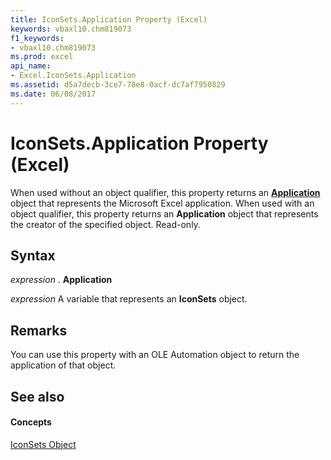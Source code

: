 ```yaml
---
title: IconSets.Application Property (Excel)
keywords: vbaxl10.chm819073
f1_keywords:
- vbaxl10.chm819073
ms.prod: excel
api_name:
- Excel.IconSets.Application
ms.assetid: d5a7decb-3ce7-78e8-0acf-dc7af7950829
ms.date: 06/08/2017
---
```



# IconSets.Application Property (Excel)

When used without an object qualifier, this property returns an **[Application](application-object-excel.md)** object that represents the Microsoft Excel application. When used with an object qualifier, this property returns an **Application** object that represents the creator of the specified object. Read-only.


## Syntax

 _expression_ . **Application**

 _expression_ A variable that represents an **IconSets** object.


## Remarks

You can use this property with an OLE Automation object to return the application of that object.


## See also


#### Concepts


[IconSets Object](iconsets-object-excel.md)

